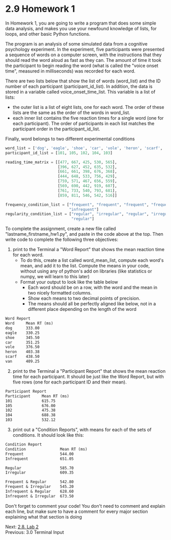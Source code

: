 # 2.9 Homework 1

In Homework 1, you are going to write a program that does some simple data analysis, and makes you use your newfound 
knowledge of lists, for loops, and other basic Python functions. 

The program is an analysis of some simulated data from a cognitive psychology experiment. In the experiment, five 
participants were presented a sequence of words on a computer screen, with the instructions that they should read the 
word aloud as fast as they can. The amount of time it took the participant to begin reading the word (what is called 
the "voice onset time", measured in milliseconds) was recorded for each word.

There are two lists below that show the list of words (word_list) and the ID number of each participant 
(participant_id_list). In addition, the data is stored  in a variable called voice_onset_time_list. This variable 
is a list of lists:
- the outer list is a list of eight lists, one for each word. The order of these lists are the same as the order of 
the words in word_list.
- each inner list contains the five reaction times  for a single word (one for each participant). The order of 
participants in each list matches the participant order in the participant_id_list.

Finally, word belongs to two different experimental conditions
```python
word_list = ['dog', 'eagle', 'shoe', 'car', 'vole', 'heron', 'scarf', 'van']
participant_id_list = [101, 105, 102, 104, 103]

reading_time_matrix = [[477, 667, 425, 530, 565],
					   [396, 627, 452, 635,	532],
					   [661, 661, 398, 676,	368],
					   [444, 648, 533, 756,	429],
					   [759, 571, 467, 656,	559],
					   [569, 690, 442, 919,	607],
					   [761, 733, 540, 793,	681],
					   [859, 811, 546, 542,	516]]

frequency_condition_list = ["frequent", "frequent", "frequent", "frequent", "infrequent", "infrequent", "infrequent", 
                            "infrequent"]
regularity_condition_list = ["regular", "irregular", "regular", "irregular", "regular", "irregular", "irregular", 
                             "regular"]
```

To complete the assignment, create a new file called "lastname_firstname_hw1.py", and paste in the code above at the 
top. Then write code to complete the following three objectives:

1) print to the Terminal a "Word Report" that shows the mean reaction time for each word.
	- To do this, create a list called word_mean_list, compute each word's mean, and add it to the list. Compute the 
	means in your code, without using any of python's add on libraries (like statistics or numpy, we will learn to 
	this later)
	- Format your output to look like the table below
		- Each word should be on a row, with the word and the mean in two nicely formatted columns.
		- Show each means to two decimal points of precision.
		- The means should all be perfectly aligned like below, not in a different place depending on the length of 
		the word
```txt
Word Report
Word     Mean RT (ms)
dog      333.00
eagle    330.25
shoe     345.50
car      351.25
vole     376.50
heron    403.38
scarf    438.50
van      409.25
```

2) print to the Terminal a "Participant Report" that shows the mean reaction time for each participant. It should be 
just like the Word Report, but with five rows (one for each participant ID and their mean).
```txt
Participant Report
Participant     Mean RT (ms)
101             615.75
105             676.00
102             475.38
104             688.38
103             532.12
```

3) print out a "Condition Reports", with means for each of the sets of conditions. It should look like this:

```txt
Condition Report
Condition               Mean RT (ms)
Frequent                544.00
Infrequent              651.05

Regular                 585.70
Irregular               609.35

Frequent & Regular      542.80
Frequent & Irregular    545.20
Infrequent & Regular    628.60
Infrequent & Irregular  673.50
```

Don't forget to comment your code! You don't need to comment and explain each line, but make sure to have a comment 
for every major section explaining what that section is doing

Next: [2.8. Lab 2](2.8.%20Lab%202.md)<br>
Previous: 3.0 Terminal Input